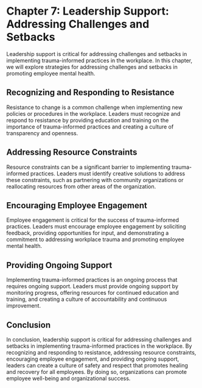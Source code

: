 Chapter 7: Leadership Support: Addressing Challenges and Setbacks
=================================================================

Leadership support is critical for addressing challenges and setbacks in implementing trauma-informed practices in the workplace. In this chapter, we will explore strategies for addressing challenges and setbacks in promoting employee mental health.

Recognizing and Responding to Resistance
----------------------------------------

Resistance to change is a common challenge when implementing new policies or procedures in the workplace. Leaders must recognize and respond to resistance by providing education and training on the importance of trauma-informed practices and creating a culture of transparency and openness.

Addressing Resource Constraints
-------------------------------

Resource constraints can be a significant barrier to implementing trauma-informed practices. Leaders must identify creative solutions to address these constraints, such as partnering with community organizations or reallocating resources from other areas of the organization.

Encouraging Employee Engagement
-------------------------------

Employee engagement is critical for the success of trauma-informed practices. Leaders must encourage employee engagement by soliciting feedback, providing opportunities for input, and demonstrating a commitment to addressing workplace trauma and promoting employee mental health.

Providing Ongoing Support
-------------------------

Implementing trauma-informed practices is an ongoing process that requires ongoing support. Leaders must provide ongoing support by monitoring progress, offering resources for continued education and training, and creating a culture of accountability and continuous improvement.

Conclusion
----------

In conclusion, leadership support is critical for addressing challenges and setbacks in implementing trauma-informed practices in the workplace. By recognizing and responding to resistance, addressing resource constraints, encouraging employee engagement, and providing ongoing support, leaders can create a culture of safety and respect that promotes healing and recovery for all employees. By doing so, organizations can promote employee well-being and organizational success.


